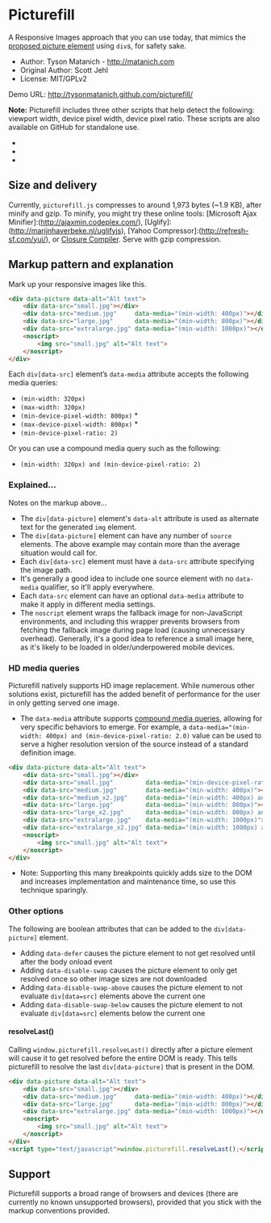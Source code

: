 ﻿# Picturefill

A Responsive Images approach that you can use today, that mimics the [proposed picture element](http://www.w3.org/community/respimg/wiki/Picture_Element_Proposal) using `div`s, for safety sake.

* Author: Tyson Matanich - http://matanich.com
* Original Author: Scott Jehl
* License: MIT/GPLv2

Demo URL: http://tysonmatanich.github.com/picturefill/

**Note:** Picturefill includes three other scripts that help detect the following: viewport width, device pixel width, device pixel ratio. These scripts are also available on GitHub for standalone use.

* [GetViewportWidth]:(http://github.com/tysonmatanich/GetViewportWidth)
* [GetDevicePixelWidth]:(http://github.com/tysonmatanich/GetDevicePixelWidth)
* [GetDevicePixelRatio]:(http://github.com/tysonmatanich/GetDevicePixelRatio)

## Size and delivery

Currently, `picturefill.js` compresses to around 1,973 bytes (~1.9 KB), after minify and gzip. To minify, you might try these online tools: [Microsoft Ajax Minifier]:(http://ajaxmin.codeplex.com/), [Uglify]:(http://marijnhaverbeke.nl/uglifyjs), [Yahoo Compressor]:(http://refresh-sf.com/yui/), or [Closure Compiler](http://closure-compiler.appspot.com/home). Serve with gzip compression.

## Markup pattern and explanation

Mark up your responsive images like this. 

```html
<div data-picture data-alt="Alt text">
	<div data-src="small.jpg"></div>
	<div data-src="medium.jpg"     data-media="(min-width: 400px)"></div>
	<div data-src="large.jpg"      data-media="(min-width: 800px)"></div>
	<div data-src="extralarge.jpg" data-media="(min-width: 1000px)"></div>
	<noscript>
		<img src="small.jpg" alt="Alt text">
	</noscript>
</div>
```

Each `div[data-src]` element’s `data-media` attribute accepts the following media queries:

* `(min-width: 320px)`
* `(max-width: 320px)`
* `(min-device-pixel-width: 800px)` *
* `(max-device-pixel-width: 800px)` *
* `(min-device-pixel-ratio: 2)`

Or you can use a compound media query such as the following:

* `(min-width: 320px) and (min-device-pixel-ratio: 2)`

### Explained...

Notes on the markup above...

* The `div[data-picture]` element's `data-alt` attribute is used as alternate text for the generated `img` element.
* The `div[data-picture]` element can have any number of `source` elements. The above example may contain more than the average situation would call for.
* Each `div[data-src]` element must have a `data-src` attribute specifying the image path. 
* It's generally a good idea to include one source element with no `data-media` qualifier, so it'll apply everywhere.
* Each `data-src` element can have an optional `data-media` attribute to make it apply in different media settings.
* The `noscript` element wraps the fallback image for non-JavaScript environments, and including this wrapper prevents browsers from fetching the fallback image during page load (causing unnecessary overhead). Generally, it's a good idea to reference a small image here, as it's likely to be loaded in older/underpowered mobile devices.
	
### HD media queries

Picturefill natively supports HD image replacement. While numerous other solutions exist, picturefill has the added benefit of performance for the user in only getting served one image.

* The `data-media` attribute supports [compound media queries](https://developer.mozilla.org/en-US/docs/CSS/Media_queries), allowing for very specific behaviors to emerge.  For example, a `data-media="(min-width: 400px) and (min-device-pixel-ratio: 2.0)` value can be used to serve a higher resolution version of the source instead of a standard definition image.

```html
<div data-picture data-alt="Alt text">
	<div data-src="small.jpg"></div>
	<div data-src="small.jpg"         data-media="(min-device-pixel-ratio: 2.0)"></div>
	<div data-src="medium.jpg"        data-media="(min-width: 400px)"></div>
	<div data-src="medium_x2.jpg"     data-media="(min-width: 400px) and (min-device-pixel-ratio: 2.0)"></div>
	<div data-src="large.jpg"         data-media="(min-width: 800px)"></div>
	<div data-src="large_x2.jpg"      data-media="(min-width: 800px) and (min-device-pixel-ratio: 2.0)"></div>	
	<div data-src="extralarge.jpg"    data-media="(min-width: 1000px)"></div>
	<div data-src="extralarge_x2.jpg" data-media="(min-width: 1000px) and (min-device-pixel-ratio: 2.0)"></div>	
	<noscript>
		<img src="small.jpg" alt="Alt text">
	</noscript>
</div>
```

* Note: Supporting this many breakpoints quickly adds size to the DOM and increases implementation and maintenance time, so use this technique sparingly.

### Other options

The following are boolean attributes that can be added to the `div[data-picture]` element.

* Adding `data-defer` causes the picture element to not get resolved until after the body onload event
* Adding `data-disable-swap` causes the picture element to only get resolved once so other image sizes are not downloaded
* Adding `data-disable-swap-above` causes the picture element to not evaluate `div[data=src]` elements above the current one
* Adding `data-disable-swap-below` causes the picture element to not evaluate `div[data=src]` elements below the current one

#### resolveLast()

Calling `window.picturefill.resolveLast()` directly after a picture element will cause it to get resolved before the entire DOM is ready. This tells picturefill to resolve the last `div[data-picture]` that is present in the DOM.

```html
<div data-picture data-alt="Alt text">
	<div data-src="small.jpg"></div>
	<div data-src="medium.jpg"     data-media="(min-width: 400px)"></div>
	<div data-src="large.jpg"      data-media="(min-width: 800px)"></div>
	<div data-src="extralarge.jpg" data-media="(min-width: 1000px)"></div>
	<noscript>
		<img src="small.jpg" alt="Alt text">
	</noscript>
</div>
<script type="text/javascript">window.picturefill.resolveLast();</script>
```


## Support

Picturefill supports a broad range of browsers and devices (there are currently no known unsupported browsers), provided that you stick with the markup conventions provided.

